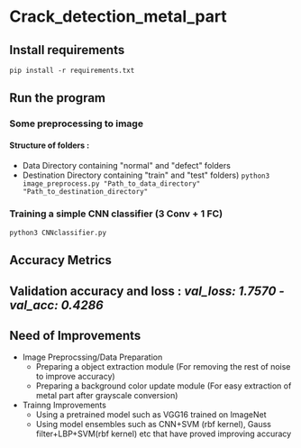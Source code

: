 # Crack_detection_metal_part

## Install requirements
  `pip install -r requirements.txt`

## Run the program
  ### Some preprocessing to image 
  #### Structure of folders : 
  * Data Directory containing "normal" and "defect" folders
  * Destination Directory containing "train" and "test" folders) 
  `python3 image_preprocess.py "Path_to_data_directory" "Path_to_destination_directory"`
  ### Training a simple CNN classifier (3 Conv + 1 FC)
  `python3 CNNclassifier.py`
  
## Accuracy Metrics 
  ## Validation accuracy and loss : *val_loss: 1.7570 - val_acc: 0.4286*

## Need of Improvements
* Image Preprocssing/Data Preparation
  * Preparing a object extraction module (For removing the rest of noise to improve accuracy)
  * Preparing a background color update module (For easy extraction of metal part after grayscale conversion)
* Trainng Improvements
  * Using a pretrained model such as VGG16 trained on ImageNet
  * Using model ensembles such as CNN+SVM (rbf kernel), Gauss filter+LBP+SVM(rbf kernel) etc that have proved improving accuracy
